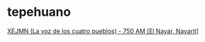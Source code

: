 # tepehuano

[XEJMN (La voz de los cuatro pueblos) - 750 AM [El Nayar, Nayarit]](http://radios.inpi.gob.mx:8080/xejmn)

